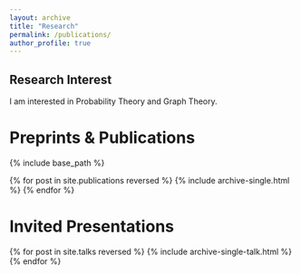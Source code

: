 ```yaml
---
layout: archive
title: "Research"
permalink: /publications/
author_profile: true
---
```


## Research Interest
I am interested in Probability Theory and Graph Theory.

# Preprints & Publications
{% include base_path %}

{% for post in site.publications reversed %}
  {% include archive-single.html %}
{% endfor %}

# Invited Presentations
{% for post in site.talks reversed %}
  {% include archive-single-talk.html %}
{% endfor %}
